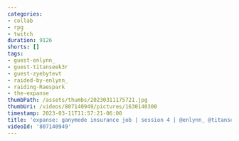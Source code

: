 ```yaml
---
categories:
- collab
- rpg
- twitch
duration: 9126
shorts: []
tags:
- guest-enlynn_
- guest-titanseek3r
- guest-zyebytevt
- raided-by-enlynn_
- raiding-Raespark
- the-expanse
thumbPath: /assets/thumbs/20230311175721.jpg
thumbUri: /videos/807140949/pictures/1630140300
timestamp: 2023-03-11T11:57:21-06:00
title: 'expanse: ganymede insurance job | session 4 | @enlynn_ @titanseek3r @zyebytevt'
videoId: '807140949'
---
```

